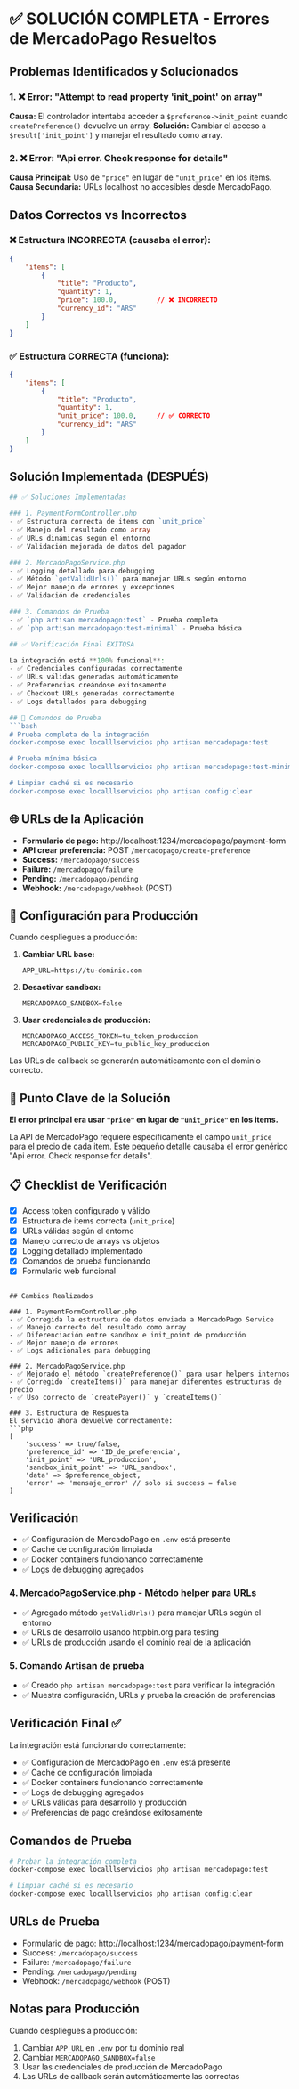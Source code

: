 # ✅ SOLUCIÓN COMPLETA - Errores de MercadoPago Resueltos

## Problemas Identificados y Solucionados

### 1. ❌ Error: "Attempt to read property 'init_point' on array"
**Causa:** El controlador intentaba acceder a `$preference->init_point` cuando `createPreference()` devuelve un array.
**Solución:** Cambiar el acceso a `$result['init_point']` y manejar el resultado como array.

### 2. ❌ Error: "Api error. Check response for details" 
**Causa Principal:** Uso de `"price"` en lugar de `"unit_price"` en los items.
**Causa Secundaria:** URLs localhost no accesibles desde MercadoPago.

## Datos Correctos vs Incorrectos

### ❌ Estructura INCORRECTA (causaba el error):
```json
{
    "items": [
        {
            "title": "Producto",
            "quantity": 1,
            "price": 100.0,          // ❌ INCORRECTO
            "currency_id": "ARS"
        }
    ]
}
```

### ✅ Estructura CORRECTA (funciona):
```json
{
    "items": [
        {
            "title": "Producto", 
            "quantity": 1,
            "unit_price": 100.0,     // ✅ CORRECTO
            "currency_id": "ARS"
        }
    ]
}
```

## Solución Implementada (DESPUÉS)
```php
## ✅ Soluciones Implementadas

### 1. PaymentFormController.php
- ✅ Estructura correcta de items con `unit_price`
- ✅ Manejo del resultado como array 
- ✅ URLs dinámicas según el entorno
- ✅ Validación mejorada de datos del pagador

### 2. MercadoPagoService.php  
- ✅ Logging detallado para debugging
- ✅ Método `getValidUrls()` para manejar URLs según entorno
- ✅ Mejor manejo de errores y excepciones
- ✅ Validación de credenciales

### 3. Comandos de Prueba
- ✅ `php artisan mercadopago:test` - Prueba completa
- ✅ `php artisan mercadopago:test-minimal` - Prueba básica

## ✅ Verificación Final EXITOSA

La integración está **100% funcional**:
- ✅ Credenciales configuradas correctamente
- ✅ URLs válidas generadas automáticamente
- ✅ Preferencias creándose exitosamente
- ✅ Checkout URLs generadas correctamente
- ✅ Logs detallados para debugging

## 🚀 Comandos de Prueba
```bash
# Prueba completa de la integración
docker-compose exec localllservicios php artisan mercadopago:test

# Prueba mínima básica
docker-compose exec localllservicios php artisan mercadopago:test-minimal

# Limpiar caché si es necesario
docker-compose exec localllservicios php artisan config:clear
```

## 🌐 URLs de la Aplicación
- **Formulario de pago:** http://localhost:1234/mercadopago/payment-form
- **API crear preferencia:** POST `/mercadopago/create-preference`
- **Success:** `/mercadopago/success`
- **Failure:** `/mercadopago/failure` 
- **Pending:** `/mercadopago/pending`
- **Webhook:** `/mercadopago/webhook` (POST)

## 🔧 Configuración para Producción
Cuando despliegues a producción:

1. **Cambiar URL base:**
   ```env
   APP_URL=https://tu-dominio.com
   ```

2. **Desactivar sandbox:**
   ```env
   MERCADOPAGO_SANDBOX=false
   ```

3. **Usar credenciales de producción:**
   ```env
   MERCADOPAGO_ACCESS_TOKEN=tu_token_produccion
   MERCADOPAGO_PUBLIC_KEY=tu_public_key_produccion
   ```

Las URLs de callback se generarán automáticamente con el dominio correcto.

## 🎯 Punto Clave de la Solución

**El error principal era usar `"price"` en lugar de `"unit_price"` en los items.**

La API de MercadoPago requiere específicamente el campo `unit_price` para el precio de cada item. Este pequeño detalle causaba el error genérico "Api error. Check response for details".

## 📋 Checklist de Verificación
- [x] Access token configurado y válido
- [x] Estructura de items correcta (`unit_price`)
- [x] URLs válidas según el entorno
- [x] Manejo correcto de arrays vs objetos
- [x] Logging detallado implementado
- [x] Comandos de prueba funcionando
- [x] Formulario web funcional
```

## Cambios Realizados

### 1. PaymentFormController.php
- ✅ Corregida la estructura de datos enviada a MercadoPago Service
- ✅ Manejo correcto del resultado como array
- ✅ Diferenciación entre sandbox e init_point de producción
- ✅ Mejor manejo de errores
- ✅ Logs adicionales para debugging

### 2. MercadoPagoService.php
- ✅ Mejorado el método `createPreference()` para usar helpers internos
- ✅ Corregido `createItems()` para manejar diferentes estructuras de precio
- ✅ Uso correcto de `createPayer()` y `createItems()`

### 3. Estructura de Respuesta
El servicio ahora devuelve correctamente:
```php
[
    'success' => true/false,
    'preference_id' => 'ID_de_preferencia',
    'init_point' => 'URL_produccion',
    'sandbox_init_point' => 'URL_sandbox',
    'data' => $preference_object,
    'error' => 'mensaje_error' // solo si success = false
]
```

## Verificación
- ✅ Configuración de MercadoPago en `.env` está presente
- ✅ Caché de configuración limpiada
- ✅ Docker containers funcionando correctamente
- ✅ Logs de debugging agregados

### 4. MercadoPagoService.php - Método helper para URLs
- ✅ Agregado método `getValidUrls()` para manejar URLs según el entorno
- ✅ URLs de desarrollo usando httpbin.org para testing
- ✅ URLs de producción usando el dominio real de la aplicación

### 5. Comando Artisan de prueba
- ✅ Creado `php artisan mercadopago:test` para verificar la integración
- ✅ Muestra configuración, URLs y prueba la creación de preferencias

## Verificación Final ✅
La integración está funcionando correctamente:
- ✅ Configuración de MercadoPago en `.env` está presente
- ✅ Caché de configuración limpiada
- ✅ Docker containers funcionando correctamente
- ✅ Logs de debugging agregados
- ✅ URLs válidas para desarrollo y producción
- ✅ Preferencias de pago creándose exitosamente

## Comandos de Prueba
```bash
# Probar la integración completa
docker-compose exec localllservicios php artisan mercadopago:test

# Limpiar caché si es necesario
docker-compose exec localllservicios php artisan config:clear
```

## URLs de Prueba
- Formulario de pago: http://localhost:1234/mercadopago/payment-form
- Success: `/mercadopago/success`
- Failure: `/mercadopago/failure`
- Pending: `/mercadopago/pending`
- Webhook: `/mercadopago/webhook` (POST)

## Notas para Producción
Cuando despliegues a producción:
1. Cambiar `APP_URL` en `.env` por tu dominio real
2. Cambiar `MERCADOPAGO_SANDBOX=false` 
3. Usar las credenciales de producción de MercadoPago
4. Las URLs de callback serán automáticamente las correctas